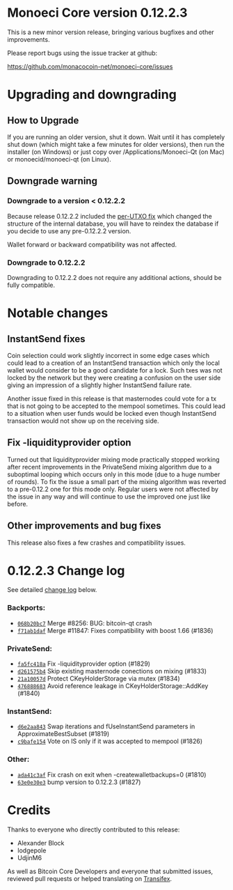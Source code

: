 Monoeci Core version 0.12.2.3
==========================

This is a new minor version release, bringing various bugfixes and other
improvements.

Please report bugs using the issue tracker at github:

  <https://github.com/monacocoin-net/monoeci-core/issues>


Upgrading and downgrading
=========================

How to Upgrade
--------------

If you are running an older version, shut it down. Wait until it has completely
shut down (which might take a few minutes for older versions), then run the
installer (on Windows) or just copy over /Applications/Monoeci-Qt (on Mac) or
monoecid/monoeci-qt (on Linux).

Downgrade warning
-----------------

### Downgrade to a version < 0.12.2.2

Because release 0.12.2.2 included the [per-UTXO fix](release-notes/monoeci/release-notes-0.12.2.2.md#per-utxo-fix)
which changed the structure of the internal database, you will have to reindex
the database if you decide to use any pre-0.12.2.2 version.

Wallet forward or backward compatibility was not affected.

### Downgrade to 0.12.2.2

Downgrading to 0.12.2.2 does not require any additional actions, should be
fully compatible.

Notable changes
===============

InstantSend fixes
-----------------

Coin selection could work slightly incorrect in some edge cases which could
lead to a creation of an InstantSend transaction which only the local wallet
would consider to be a good candidate for a lock. Such txes was not locked by
the network but they were creating a confusion on the user side giving an
impression of a slightly higher InstantSend failure rate.

Another issue fixed in this release is that masternodes could vote for a tx
that is not going to be accepted to the mempool sometimes. This could lead to
a situation when user funds would be locked even though InstantSend transaction
would not show up on the receiving side.

Fix -liquidityprovider option
-----------------------------

Turned out that liquidityprovider mixing mode practically stopped working after
recent improvements in the PrivateSend mixing algorithm due to a suboptimal
looping which occurs only in this mode (due to a huge number of rounds). To fix
the issue a small part of the mixing algorithm was reverted to a pre-0.12.2 one
for this mode only. Regular users were not affected by the issue in any way and
will continue to use the improved one just like before.

Other improvements and bug fixes
--------------------------------

This release also fixes a few crashes and compatibility issues.


0.12.2.3 Change log
===================

See detailed [change log](https://github.com/monacocoin-net/monoeci-core/compare/v0.12.2.2...v0.12.2.3) below.

### Backports:
- [`068b20bc7`](https://github.com/monacocoin-net/monoeci-core/commit/068b20bc7) Merge #8256: BUG: bitcoin-qt crash
- [`f71ab1daf`](https://github.com/monacocoin-net/monoeci-core/commit/f71ab1daf) Merge #11847: Fixes compatibility with boost 1.66 (#1836)

### PrivateSend:
- [`fa5fc418a`](https://github.com/monacocoin-net/monoeci-core/commit/fa5fc418a) Fix -liquidityprovider option (#1829)
- [`d261575b4`](https://github.com/monacocoin-net/monoeci-core/commit/d261575b4) Skip existing masternode conections on mixing (#1833)
- [`21a10057d`](https://github.com/monacocoin-net/monoeci-core/commit/21a10057d) Protect CKeyHolderStorage via mutex (#1834)
- [`476888683`](https://github.com/monacocoin-net/monoeci-core/commit/476888683) Avoid reference leakage in CKeyHolderStorage::AddKey (#1840)

### InstantSend:
- [`d6e2aa843`](https://github.com/monacocoin-net/monoeci-core/commit/d6e2aa843) Swap iterations and fUseInstantSend parameters in ApproximateBestSubset (#1819)
- [`c9bafe154`](https://github.com/monacocoin-net/monoeci-core/commit/c9bafe154) Vote on IS only if it was accepted to mempool (#1826)

### Other:
- [`ada41c3af`](https://github.com/monacocoin-net/monoeci-core/commit/ada41c3af) Fix crash on exit when -createwalletbackups=0 (#1810)
- [`63e0e30e3`](https://github.com/monacocoin-net/monoeci-core/commit/63e0e30e3) bump version to 0.12.2.3 (#1827)

Credits
=======

Thanks to everyone who directly contributed to this release:

- Alexander Block
- lodgepole
- UdjinM6

As well as Bitcoin Core Developers and everyone that submitted issues,
reviewed pull requests or helped translating on
[Transifex](https://www.transifex.com/projects/p/monoeci/).
